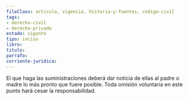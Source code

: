 ```yaml
---
fileClass: articulo, vigencia, historia-y-fuentes, codigo-civil
tags:
- derecho-civil
- derecho-privado
estado: vigente
tipo: inciso
libro:
titulo:
parrafo:
corriente-juridica:
---
```

El que haga las suministraciones deberá dar noticia de ellas al padre o madre lo más pronto que fuere posible. Toda omisión voluntaria en este punto hará cesar la responsabilidad.